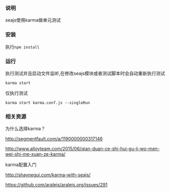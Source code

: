 ### 说明
seajs使用karma做单元测试 

### 安装
执行`npm install` 

### 运行
执行测试并且启动文件监听,在修改seajs模块或者测试脚本时会自动重新执行测试

    karma start
    
仅执行测试
    
    karma start karma.conf.js --singleRun

### 相关资源
为什么选择karma？

http://segmentfault.com/a/1190000000317146

http://www.alloyteam.com/2015/06/qian-duan-ce-shi-hui-gu-ji-wo-men-wei-shi-me-xuan-ze-karma/

karma配置入门

http://shaynegui.com/karma-with-seajs/

https://github.com/aralejs/aralejs.org/issues/291
